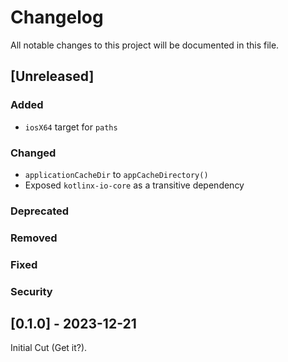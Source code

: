 # Changelog

All notable changes to this project will be documented in this file.

## [Unreleased]

### Added
- `iosX64` target for `paths`

### Changed
- `applicationCacheDir` to `appCacheDirectory()`
- Exposed `kotlinx-io-core` as a transitive dependency

### Deprecated

### Removed

### Fixed

### Security

## [0.1.0] - 2023-12-21

Initial Cut (Get it?).
